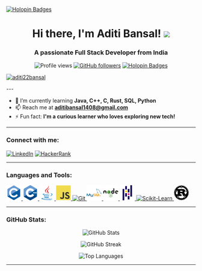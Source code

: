 [![Holopin Badges](https://holopin.me/aditi22bansal)](https://holopin.io/@aditi22bansal)

<h1 align="center">Hi there, I'm Aditi Bansal! <img src="https://media.giphy.com/media/hvRJCLFzcasrR4ia7z/giphy.gif" width="35"></h1>
<h3 align="center">A passionate Full Stack Developer from India</h3>

<p align="center">
  <img src="https://komarev.com/ghpvc/?username=aditi22bansal&label=Profile%20views&color=0e75b6&style=flat" alt="Profile views" /> 
  <a href="https://github.com/aditi22bansal?tab=followers"><img src="https://img.shields.io/github/followers/aditi22bansal?label=Followers&style=social" alt="GitHub followers" /></a>
  <a href="https://holopin.io/@aditi22bansal"><img src="https://img.shields.io/badge/Holopin-Badges-orange" alt="Holopin Badges" /></a>
</p>

<p align="left"> <a href="https://github.com/ryo-ma/github-profile-trophy"><img src="https://github-profile-trophy.vercel.app/?username=aditi22bansal" alt="aditi22bansal" /></a> </p>
---

- 🌱 I’m currently learning **Java, C++, C, Rust, SQL, Python**
- 📫 Reach me at **aditibansal1408@gmail.com**
- ⚡ Fun fact: **I'm a curious learner who loves exploring new tech!**

---

<h3 align="left">Connect with me:</h3>
<p align="left">
  <a href="https://www.linkedin.com/in/aditi-bansal-115839285/" target="blank"><img align="center" src="https://img.shields.io/badge/-LinkedIn-0077B5?style=flat&logo=linkedin&logoColor=white" alt="LinkedIn" /></a>
  <a href="https://www.hackerrank.com/aditibansal2203" target="blank"><img align="center" src="https://img.shields.io/badge/-HackerRank-2EC866?style=flat&logo=hackerrank&logoColor=white" alt="HackerRank" /></a>
</p>

---

<h3 align="left">Languages and Tools:</h3>
<p align="left">
  <a href="https://www.cprogramming.com/" target="_blank" rel="noreferrer">
    <img src="https://raw.githubusercontent.com/devicons/devicon/master/icons/c/c-original.svg" alt="C" width="40" height="40" />
  </a>
  <a href="https://www.w3schools.com/cpp/" target="_blank" rel="noreferrer">
    <img src="https://raw.githubusercontent.com/devicons/devicon/master/icons/cplusplus/cplusplus-original.svg" alt="C++" width="40" height="40" />
  </a>
  <a href="https://www.java.com" target="_blank" rel="noreferrer">
    <img src="https://raw.githubusercontent.com/devicons/devicon/master/icons/java/java-original.svg" alt="Java" width="40" height="40" />
  </a>
  <a href="https://developer.mozilla.org/en-US/docs/Web/JavaScript" target="_blank" rel="noreferrer">
    <img src="https://raw.githubusercontent.com/devicons/devicon/master/icons/javascript/javascript-original.svg" alt="JavaScript" width="40" height="40" />
  </a>
  <a href="https://git-scm.com/" target="_blank" rel="noreferrer">
    <img src="https://www.vectorlogo.zone/logos/git-scm/git-scm-icon.svg" alt="Git" width="40" height="40" />
  </a>
  <a href="https://www.mysql.com/" target="_blank" rel="noreferrer">
    <img src="https://raw.githubusercontent.com/devicons/devicon/master/icons/mysql/mysql-original-wordmark.svg" alt="MySQL" width="40" height="40" />
  </a>
  <a href="https://nodejs.org" target="_blank" rel="noreferrer">
    <img src="https://raw.githubusercontent.com/devicons/devicon/master/icons/nodejs/nodejs-original-wordmark.svg" alt="Node.js" width="40" height="40" />
  </a>
  <a href="https://pandas.pydata.org/" target="_blank" rel="noreferrer">
    <img src="https://raw.githubusercontent.com/devicons/devicon/2ae2a900d2f041da66e950e4d48052658d850630/icons/pandas/pandas-original.svg" alt="Pandas" width="40" height="40" />
  </a>
  <a href="https://scikit-learn.org/" target="_blank" rel="noreferrer">
    <img src="https://upload.wikimedia.org/wikipedia/commons/0/05/Scikit_learn_logo_small.svg" alt="Scikit-Learn" width="40" height="40" />
  </a>
  <a href="https://www.rust-lang.org" target="_blank" rel="noreferrer">
    <img src="https://raw.githubusercontent.com/devicons/devicon/master/icons/rust/rust-plain.svg" alt="Rust" width="40" height="40" />
  </a>
</p>

---

<h3 align="left">GitHub Stats:</h3>
<p align="center">
  <img src="https://github-readme-stats.vercel.app/api?username=aditi22bansal&show_icons=true&locale=en&theme=radical" alt="GitHub Stats" />
</p>
<p align="center">
  <img src="https://github-readme-streak-stats.herokuapp.com/?user=aditi22bansal&theme=radical" alt="GitHub Streak" />
</p>
<p align="center">
  <img src="https://github-readme-stats.vercel.app/api/top-langs?username=aditi22bansal&show_icons=true&locale=en&layout=compact&theme=radical" alt="Top Languages" />
</p>

---


